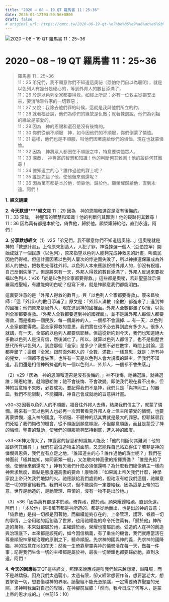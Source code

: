 ```yaml
---
title: "2020 – 08 – 19 QT 羅馬書 11：25~36"
date: 2025-04-12T03:50:56+0800
draft: false
# original_url: https://cmtc.tw/2020-08-19-qt-%e7%be%85%e9%a6%ac%e6%9b%b8-11%ef%bc%9a2536
---
```


![2020 – 08 – 19 QT 羅馬書 11：25~36](/images/qt.jpg   "2020 – 08 – 19 QT 羅馬書 11：25~36")

# 2020 – 08 – 19 QT 羅馬書 11：25~36

> 羅馬書 11：25~36  
> 11：25 弟兄們，我不願意你們不知道這奧祕（恐怕你們自以為聰明），就是以色列人有幾分是硬心的，等到外邦人的數目添滿了，  
> 11：26 於是以色列全家都要得救。如經上所記：必有一位救主從錫安出來，要消除雅各家的一切罪惡；  
> 11：27 又說：我除去他們罪的時候，這就是我與他們所立的約。  
> 11：28 就著福音說，他們為你們的緣故是仇敵；就著揀選說，他們為列祖的緣故是蒙愛的。  
> 11：29 因為　神的恩賜和選召是沒有後悔的。  
> 11：30 你們從前不順服　神，如今因他們的不順服，你們倒蒙了憐恤。  
> 11：31 這樣，他們也是不順服，叫他們因著施給你們的憐恤，現在也就蒙憐恤。  
> 11：32 因為　神將眾人都圈在不順服之中，特意要憐恤眾人。  
> 11：33 深哉，　神豐富的智慧和知識！他的判斷何其難測！他的蹤跡何其難尋！  
> 11：34 誰知道主的心？誰作過他的謀士呢？  
> 11：35 誰是先給了他，使他後來償還呢？  
> 11：36 因為萬有都是本於他，倚靠他，歸於他。願榮耀歸給他，直到永遠。阿們！

**1.** **經文誦讀**

**2. 今天默想****經文**羅 11：29 因為　神的恩賜和選召是沒有後悔的。  
11：33 深哉，　神豐富的智慧和知識！他的判斷何其難測！他的蹤跡何其難尋！  
11：36 因為萬有都是本於他，倚靠他，歸於他。願榮耀歸給他，直到永遠。阿們！

**3. 分享默想經文**（1）v25「弟兄們，我不願意你們不知道這奧祕…」這奧秘就是神的「救恩計畫」。上帝原來創造人，人犯了罪，神從揀選一個人（亞伯拉罕）開始成就了一個民族（以色列），原來指望以色列人能夠完成神救恩的計畫，叫萬民因他們得福。但這計畫因著以色列人屢次的悖逆而失敗了，所以神揀選保羅成為外邦人的使徒，把救恩先傳往外邦。以色列人本來應該祝福外邦人的，卻沒有祝福，自己反倒失落了。但是將來有一天，外邦人得救的數目添滿了，外邦人反過來要祝福以色列人：v26「於是以色列全家都要得救。」這些都是奧秘，若非聖靈啟示保羅寫成聖經，有誰能夠明白呢？但寫下來，就是神願意我們都能明白。

這裏要注意的是「外邦人得救的數目」，與「以色列人全家都要得救」。康來昌牧師：「這『外邦人的數目添滿了』原文是：『外邦人滿數（全數）都進來了』進到神的國裡；他們原來是局外人，現在進到神的國裡面。外邦人全數都滿了以後，以色列全家都要得救。『外邦人全數都要進到神的國裡面』，並不是說外邦人每個人都要得救，而是指每一個民族、每一個屬神的人，一個都不會漏掉……有一天，以色列人全家都要得救。這全家得救的意思，我們實在也不必去算到底有多少人。很多人就講，有一天，全部的以色列人都要信耶穌。但這從新約到今天，我們也知道絕大多數以色列人是沒有信，然後滅亡了。所以，就算以色列人都信了，也不是指歷世歷代所有以色列人。到底那個『全家』是多少？我想不必在數字、時間上討論，這都弄錯了；這個『全家』跟前面外邦人的『全數、滿數』一樣意思，就是：所有神的兒女，一個都不會失落。也許有一天是以色列人會大規模的歸主，但我們不知道，我們還是相信神所揀選的每一個以色列人、外邦人，一個都不會失落。」

（2）v29「因為　神的恩賜和選召是沒有後悔的。」神不後悔，祂揀選誰，就揀選誰；賜恩給誰，就賜恩給誰；祂不會後悔、不會改變。即使我們現在看不出來，但神的旨意絕不失敗，必要成功。要記得我們不是神，我們只是「與神同工」的器皿，我們不能限制，不能攔阻，神自己會成就祂的旨意與計畫。

v30~32因著以色列人的不順服，福音往外邦人去傳，結果我們信主了，就蒙了憐憫。將來有一天以色列人也必再一次因著看見外邦人身上信主所蒙受的憐憫，也要再蒙憐憫，進入神的國度。不順服、不聽神的話其實就是最大的罪惡。但耶穌替我們死給了我們悔改的機會，從不順服到願意順服，不但願意順服，而且是蒙受了神的憐憫，聖靈的幫助，使我們的順服能夠堅持到底，進入神的國度。

v33~36神太偉大了，神豐富的智慧和知識無人能及：「他的判斷何其難測！他的蹤跡何其難尋！」我們在這位造物主的面前，又怎能靠自己站立得住？若非是神的憐憫與恩典，我們豈有立足之地。「誰知道主的心？誰作過他的謀士呢？」我們在神面前「極其無知，如同畜類一般」，又怎敢向神高傲的指揮責備？「誰是先給了他，使他後來償還呢？」神有欠我們什麼必須償還嗎？為什麼我們總像債主一樣向神索求無度，重點是態度還高傲的要命！康牧師：「如果說上帝欠我們什麼，神學家說上帝只欠我們地獄的火。祂應該給我們處罰的，但祂沒有給我們這個，祂願意把一切的豐富給我們。我們可以求，但不能說你一定要給我，因為這是上帝的旨意，世界是祂造的，是祂管理、帶領的，沒有一物不是出於祂。」

（3）v36「因為萬有都是本於祂，倚靠祂，歸於祂。願榮耀歸給祂，直到永遠。阿們！」「本於他」是指萬有都是神所造的，都是從祂而出，也是出於神的旨意；「倚靠他」是指一切都是因著祂，而繼續能夠存在的。上帝管理、護理、眷顧一切的事情，上帝用祂的話創造了世界，也用祂權能的命令托住萬有。「歸於他」神所造的萬物，本來就都屬於祂，主權歸於祂，榮耀也當屬於祂。受造的人在神的創造與治理底下，本來都是該死的，如今因信稱義，有了重生的機會，我們就應當活在尊重順服神掌權治理的原則之下，聽命順服。先求神的國與神的義，先求神的國降臨，神的旨意在地如在天；然後一生倚靠聖靈與神的憐憫活在每一天，做每一件事；記得我們生命一切的主權都是屬於神，最後一切榮耀也都要歸於祂，直到永遠，阿們！

**4. 今天的回應**每天QT這些經文，照理來說應該是叫我們越來越謙卑，越降服，而不是越驕傲。因為我們太過藐小，太過有限，卻又經常想要作首，想要當老大，想要掌管一切，想要僭越神的界限。讀聖經不能光憑頭腦，一定需要倚靠聖靈的光照，求神叫我面對自己的卑微，在神腳前屈膝：「然而，我今日成了何等人，是蒙上帝的恩才成的。」（林前15：10）